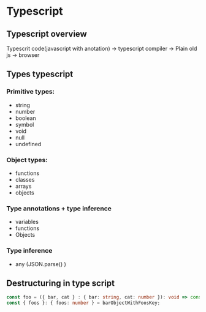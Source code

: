 # Typescript

## Typescript overview

Typescrit code(javascript with anotation) -> typescript compiler -> Plain old js -> browser

## Types typescript

### Primitive types:
- string  
- number  
- boolean  
- symbol  
- void  
- null   
- undefined  

### Object types:
- functions  
- classes  
- arrays  
- objects  

### Type annotations + type inference
- variables  
- functions  
- Objects  

### Type inference 
- any (JSON.parse() )

## Destructuring in type script
```typescript
const foo = ({ bar, cat } : { bar: string, cat: number }): void => console.log(bar, cat);
const { foos }: { foos: number } = barObjectWithFoosKey;
```

 
